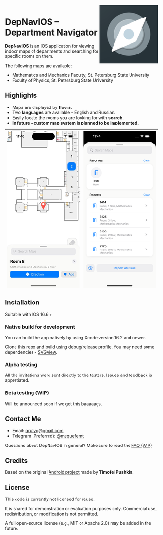 <img src="Assets.xcassets/AppIcon.appiconset/image-1024x1024.jpg" align="right" height="192" alt="App icon"/>

# DepNavIOS – Department Navigator

**DepNavIOS** is an IOS application for viewing indoor maps of departments and searching for
specific rooms on them.

The following maps are available:

- Mathematics and Mechanics Faculty, St. Petersburg State University
- Faculty of Physics, St. Petersburg State University

## Highlights
- Maps are displayed by **floors**.
- Two **languages** are available - English and Russian.
- Easily locate the rooms you are looking for with **search**.
- **In future - custom map system is planned to be implemented.**

| ![Map](https://github.com/qrutyy/DepNavIOS/blob/ci%2Baltstore/AltStoreResources/markersection.jpg) | ![Search](https://github.com/qrutyy/DepNavIOS/blob/ci%2Baltstore/AltStoreResources/searchsection.png) |
|:---------------------------------------:|:------------------------------------------:|

## Installation
Suitable with IOS 16.6 + 
### Native build for development
You can build the app natively by using Xcode version 16.2 and newer.

Clone this repo and build using debug/release profile. You may need some dependencies - [SVGView](https://github.com/exyte/SVGView).

### Alpha testing
All the invitations were sent directly to the testers. Issues and feedback is appretiated. 

### Beta testing (WIP)
Will be announced soon if we get this baaaaags.

## Contact Me

* Email: qrutyq@gmail.com
* Telegram (Preferred): [@mequefenrt](https://t.me/mequefenrt)

Questions about DepNavIOS in general? Make sure to read the [FAQ (WIP)](https://github.com/qrutyy/DepNavIOS/wiki)

## Credits

Based on the original [Android project](https://github.com/timPushkin/DepNav/) made by **Timofei Pushkin**.  

## License

This code is currently not licensed for reuse.

It is shared for demonstration or evaluation purposes only. Commercial use, redistribution, or modification is not permitted.

A full open-source license (e.g., MIT or Apache 2.0) may be added in the future.

